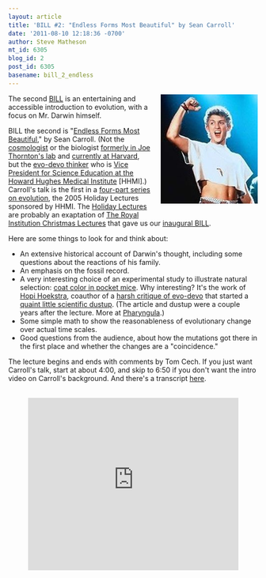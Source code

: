 ```yaml
---
layout: article
title: 'BILL #2: "Endless Forms Most Beautiful" by Sean Carroll'
date: '2011-08-10 12:18:36 -0700'
author: Steve Matheson
mt_id: 6305
blog_id: 2
post_id: 6305
basename: bill_2_endless
---
```

<img src="/uploads/2011/Bill&Ted2Crop.jpg" alt="Bill&amp;amp;Ted2Crop.jpg" width="196" height="221" style="float: right; margin: 0 0 20px 20px;" class="mt-image-right" />The second [BILL](http://pandasthumb.org/archives/2011/07/they-have-ted-w.html) is an entertaining and accessible introduction to evolution, with a focus on Mr. Darwin himself.

BILL the second is "[Endless Forms Most Beautiful](http://youtu.be/Ncgm9QOzQsA)," by Sean Carroll. (Not the [cosmologist](http://preposterousuniverse.com/) or the biologist [formerly in Joe Thornton's lab](http://pages.uoregon.edu/joet/people/people2.html) and [currently at Harvard](http://www.oeb.harvard.edu/faculty/marx/marxlabFrameset.htm), but the [evo-devo thinker](http://www.molbio.wisc.edu/carroll/index.html) who is [Vice President for Science Education at the Howard Hughes Medical Institute](http://www.hhmi.org/about/carroll.html) \[HHMI\].) Carroll's talk is the first in a [four-part series on evolution](http://www.hhmi.org/biointeractive/evolution/lectures.html), the 2005 Holiday Lectures sponsored by HHMI. The [Holiday Lectures](http://www.hhmi.org/biointeractive/hl/) are probably an exaptation of [The Royal Institution Christmas Lectures](http://www.rigb.org/contentControl?id=00000001882&amp;action=displayContent) that gave us our [inaugural BILL](http://pandasthumb.org/archives/2011/07/bill-1-the-ultr.html).

Here are some things to look for and think about:



* An extensive historical account of Darwin's thought, including some questions about the reactions of his family.
* An emphasis on the fossil record.
* A very interesting choice of an experimental study to illustrate natural selection: [coat color in pocket mice](http://www.pnas.org/content/100/9/5268.full). Why interesting? It's the work of [Hopi Hoekstra](http://www.oeb.harvard.edu/faculty/hoekstra/), coauthor of a [harsh critique of evo-devo](http://www.oeb.harvard.edu/faculty/hoekstra/PDFs/HoekstraCoyne2007.pdf) that started a [quaint little scientific dustup](http://www.oeb.harvard.edu/faculty/hoekstra/Commentaries/2008_Science_adapt.pdf). (The article and dustup were a couple years after the lecture. More at [Pharyngula](http://scienceblogs.com/pharyngula/2008/04/coyne_and_wray_at_the_oregon_s.php).)
* Some simple math to show the reasonableness of evolutionary change over actual time scales.
* Good questions from the audience, about how the mutations got there in the first place and whether the changes are a "coincidence."


The lecture begins and ends with comments by Tom Cech. If you just want Carroll's talk, start at about 4:00, and skip to 6:50 if you don't want the intro video on Carroll's background. And there's a transcript [here](http://www.hhmi.org/biointeractive/dvd/transcripts/Evolution%20Lecture%201%20Transcript.pdf).


<br>


<div markdown="block" style="text-align: center;">
<iframe width="425" height="349" src="http://www.youtube.com/embed/Ncgm9QOzQsA?rel=0" frameborder="0" allowfullscreen></iframe>
</div>
